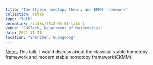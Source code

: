 ```yaml
---
title: "The Stable homotopy theory and EKMM framework"
collection: talks
type: "Talk"
permalink: /talks/2012-03-01-talk-1
venue: "SUSTech, Department of Mathematics"
date: 2021-11-18
location: "Shenzhen, Guangdong"
---
```


[Notes](https://552jc.github.io/ljc552.github.io/files/2021_12_28.pdf) This talk, I would discuss about the classical stable homotopy framework and modern stable homotopy framework(EKMM).
